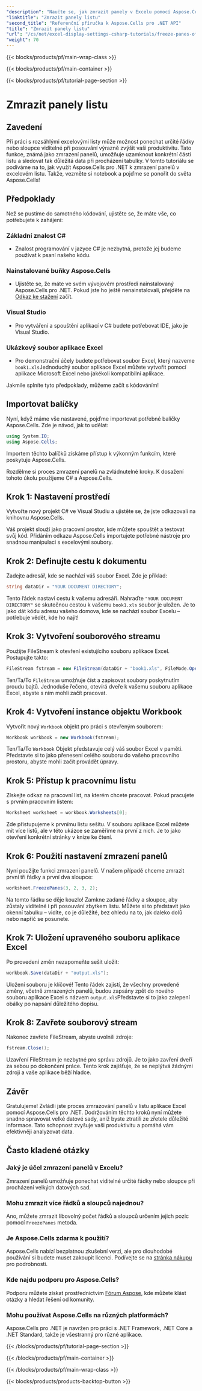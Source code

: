 ```yaml
---
"description": "Naučte se, jak zmrazit panely v Excelu pomocí Aspose.Cells pro .NET, v tomto komplexním tutoriálu, který obsahuje podrobné pokyny a základní tipy."
"linktitle": "Zmrazit panely listu"
"second_title": "Referenční příručka k Aspose.Cells pro .NET API"
"title": "Zmrazit panely listu"
"url": "/cs/net/excel-display-settings-csharp-tutorials/freeze-panes-of-worksheet/"
"weight": 70
---
```


{{< blocks/products/pf/main-wrap-class >}}

{{< blocks/products/pf/main-container >}}

{{< blocks/products/pf/tutorial-page-section >}}

# Zmrazit panely listu

## Zavedení

Při práci s rozsáhlými excelovými listy může možnost ponechat určité řádky nebo sloupce viditelné při posouvání výrazně zvýšit vaši produktivitu. Tato funkce, známá jako zmrazení panelů, umožňuje uzamknout konkrétní části listu a sledovat tak důležitá data při procházení tabulky. V tomto tutoriálu se podíváme na to, jak využít Aspose.Cells pro .NET k zmrazení panelů v excelovém listu. Takže, vezměte si notebook a pojďme se ponořit do světa Aspose.Cells!

## Předpoklady

Než se pustíme do samotného kódování, ujistěte se, že máte vše, co potřebujete k zahájení:

### Základní znalost C#
- Znalost programování v jazyce C# je nezbytná, protože jej budeme používat k psaní našeho kódu.

### Nainstalované buňky Aspose.Cells
- Ujistěte se, že máte ve svém vývojovém prostředí nainstalovaný Aspose.Cells pro .NET. Pokud jste ho ještě nenainstalovali, přejděte na [Odkaz ke stažení](https://releases.aspose.com/cells/net/) začít.

### Visual Studio
- Pro vytváření a spouštění aplikací v C# budete potřebovat IDE, jako je Visual Studio.

### Ukázkový soubor aplikace Excel
- Pro demonstrační účely budete potřebovat soubor Excel, který nazveme `book1.xls`Jednoduchý soubor aplikace Excel můžete vytvořit pomocí aplikace Microsoft Excel nebo jakékoli kompatibilní aplikace.

Jakmile splníte tyto předpoklady, můžeme začít s kódováním!

## Importovat balíčky

Nyní, když máme vše nastavené, pojďme importovat potřebné balíčky Aspose.Cells. Zde je návod, jak to udělat:

```csharp
using System.IO;
using Aspose.Cells;
```

Importem těchto balíčků získáme přístup k výkonným funkcím, které poskytuje Aspose.Cells.

Rozdělme si proces zmrazení panelů na zvládnutelné kroky. K dosažení tohoto úkolu použijeme C# a Aspose.Cells.

## Krok 1: Nastavení prostředí

Vytvořte nový projekt C# ve Visual Studiu a ujistěte se, že jste odkazovali na knihovnu Aspose.Cells.

Váš projekt slouží jako pracovní prostor, kde můžete spouštět a testovat svůj kód. Přidáním odkazu Aspose.Cells importujete potřebné nástroje pro snadnou manipulaci s excelovými soubory.

## Krok 2: Definujte cestu k dokumentu

Zadejte adresář, kde se nachází váš soubor Excel. Zde je příklad:

```csharp
string dataDir = "YOUR DOCUMENT DIRECTORY";
```

Tento řádek nastaví cestu k vašemu adresáři. Nahraďte `"YOUR DOCUMENT DIRECTORY"` se skutečnou cestou k vašemu `book1.xls` soubor je uložen. Je to jako dát kódu adresu vašeho domova, kde se nachází soubor Excelu – potřebuje vědět, kde ho najít!

## Krok 3: Vytvoření souborového streamu

Použijte FileStream k otevření existujícího souboru aplikace Excel. Postupujte takto:

```csharp
FileStream fstream = new FileStream(dataDir + "book1.xls", FileMode.Open);
```

Ten/Ta/To `FileStream` umožňuje číst a zapisovat soubory poskytnutím proudu bajtů. Jednoduše řečeno, otevírá dveře k vašemu souboru aplikace Excel, abyste s ním mohli začít pracovat.

## Krok 4: Vytvoření instance objektu Workbook

Vytvořit nový `Workbook` objekt pro práci s otevřeným souborem:

```csharp
Workbook workbook = new Workbook(fstream);
```

Ten/Ta/To `Workbook` Objekt představuje celý váš soubor Excel v paměti. Představte si to jako přenesení celého souboru do vašeho pracovního prostoru, abyste mohli začít provádět úpravy.

## Krok 5: Přístup k pracovnímu listu

Získejte odkaz na pracovní list, na kterém chcete pracovat. Pokud pracujete s prvním pracovním listem:

```csharp
Worksheet worksheet = workbook.Worksheets[0];
```

Zde přistupujeme k prvnímu listu sešitu. V souboru aplikace Excel můžete mít více listů, ale v této ukázce se zaměříme na první z nich. Je to jako otevření konkrétní stránky v knize ke čtení.

## Krok 6: Použití nastavení zmrazení panelů

Nyní použijte funkci zmrazení panelů. V našem případě chceme zmrazit první tři řádky a první dva sloupce:

```csharp
worksheet.FreezePanes(3, 2, 3, 2);
```

Na tomto řádku se děje kouzlo! Zamkne zadané řádky a sloupce, aby zůstaly viditelné i při posouvání zbytkem listu. Můžete si to představit jako okenní tabulku – vidíte, co je důležité, bez ohledu na to, jak daleko dolů nebo napříč se posunete.

## Krok 7: Uložení upraveného souboru aplikace Excel

Po provedení změn nezapomeňte sešit uložit:

```csharp
workbook.Save(dataDir + "output.xls");
```

Uložení souboru je klíčové! Tento řádek zajistí, že všechny provedené změny, včetně zmrazených panelů, budou zapsány zpět do nového souboru aplikace Excel s názvem `output.xls`Představte si to jako zalepení obálky po napsání důležitého dopisu.

## Krok 8: Zavřete souborový stream

Nakonec zavřete FileStream, abyste uvolnili zdroje:

```csharp
fstream.Close();
```

Uzavření FileStream je nezbytné pro správu zdrojů. Je to jako zavření dveří za sebou po dokončení práce. Tento krok zajišťuje, že se neplýtvá žádnými zdroji a vaše aplikace běží hladce.

## Závěr

Gratulujeme! Zvládli jste proces zmrazování panelů v listu aplikace Excel pomocí Aspose.Cells pro .NET. Dodržováním těchto kroků nyní můžete snadno spravovat velké datové sady, aniž byste ztratili ze zřetele důležité informace. Tato schopnost zvyšuje vaši produktivitu a pomáhá vám efektivněji analyzovat data.

## Často kladené otázky

### Jaký je účel zmrazení panelů v Excelu?
Zmrazení panelů umožňuje ponechat viditelné určité řádky nebo sloupce při procházení velkých datových sad.

### Mohu zmrazit více řádků a sloupců najednou?
Ano, můžete zmrazit libovolný počet řádků a sloupců určením jejich pozic pomocí `FreezePanes` metoda.

### Je Aspose.Cells zdarma k použití?
Aspose.Cells nabízí bezplatnou zkušební verzi, ale pro dlouhodobé používání si budete muset zakoupit licenci. Podívejte se na [stránka nákupu](https://purchase.aspose.com/buy) pro podrobnosti.

### Kde najdu podporu pro Aspose.Cells?
Podporu můžete získat prostřednictvím [Fórum Aspose](https://forum.aspose.com/c/cells/9), kde můžete klást otázky a hledat řešení od komunity.

### Mohu používat Aspose.Cells na různých platformách?
Aspose.Cells pro .NET je navržen pro práci s .NET Framework, .NET Core a .NET Standard, takže je všestranný pro různé aplikace.

{{< /blocks/products/pf/tutorial-page-section >}}

{{< /blocks/products/pf/main-container >}}

{{< /blocks/products/pf/main-wrap-class >}}

{{< blocks/products/products-backtop-button >}}
